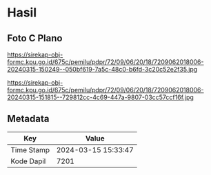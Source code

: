 # Hasil

## Foto C Plano

https://sirekap-obj-formc.kpu.go.id/675c/pemilu/pdpr/72/09/06/20/18/7209062018006-20240315-150249--050bf619-7a5c-48c0-b6fd-3c20c52e2f35.jpg

https://sirekap-obj-formc.kpu.go.id/675c/pemilu/pdpr/72/09/06/20/18/7209062018006-20240315-151815--729812cc-4c69-447a-9807-03cc57ccf16f.jpg


## Metadata

| Key        | Value               |
| ---------- | ------------------- |
| Time Stamp | 2024-03-15 15:33:47 |
| Kode Dapil | 7201                |



